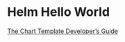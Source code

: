 # Helm Hello World
[The Chart Template Developer’s Guide](https://helm.sh/docs/chart_template_guide/#the-chart-template-developer-s-guide)
